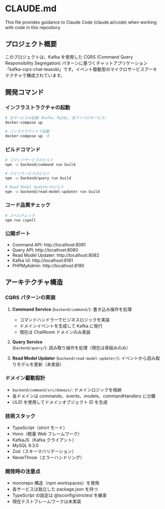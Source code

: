 # CLAUDE.md

This file provides guidance to Claude Code (claude.ai/code) when working with code in this repository.

## プロジェクト概要

このプロジェクトは、Kafka を使用した CQRS (Command Query Responsibility Segregation) パターンに基づくチャットアプリケーション「kafka-cqrs-chat-teasobi」です。イベント駆動型のマイクロサービスアーキテクチャで構成されています。

## 開発コマンド

### インフラストラクチャの起動
```bash
# 全サービスの起動（Kafka、MySQL、各マイクロサービス）
docker-compose up

# バックグラウンドで起動
docker-compose up -d
```

### ビルドコマンド
```bash
# コマンドサービスのビルド
npm -w backend/command run build

# クエリサービスのビルド
npm -w backend/query run build

# Read Model Updaterのビルド
npm -w backend/read-model-updater run build
```

### コード品質チェック
```bash
# スペルチェック
npm run cspell
```

### 公開ポート
- Command API: http://localhost:8081
- Query API: http://localhost:8080
- Read Model Updater: http://localhost:8082
- Kafka UI: http://localhost:8181
- PHPMyAdmin: http://localhost:8180

## アーキテクチャ構造

### CQRS パターンの実装
1. **Command Service** (`backend/command/`): 書き込み操作を処理
   - コマンドハンドラーでビジネスロジックを実装
   - ドメインイベントを生成して Kafka に発行
   - 現在は ChatRoom ドメインのみ実装

2. **Query Service** (`backend/query/`): 読み取り操作を処理（現在は骨組みのみ）

3. **Read Model Updater** (`backend/read-model-updater/`): イベントから読み取りモデルを更新（未実装）

### ドメイン駆動設計
- `backend/command/src/domain/`: ドメインロジックを格納
- 各ドメインは commands、events、models、commandHandlers に分離
- ULID を使用してドメインオブジェクト ID を生成

### 技術スタック
- TypeScript（strict モード）
- Hono（軽量 Web フレームワーク）
- KafkaJS（Kafka クライアント）
- MySQL 9.3.0
- Zod（スキーマバリデーション）
- NeverThrow（エラーハンドリング）

### 開発時の注意点
- monorepo 構造（npm workspaces）を使用
- 各サービスは独立した package.json を持つ
- TypeScript の設定は @tsconfig/strictest を継承
- 現在テストフレームワークは未実装